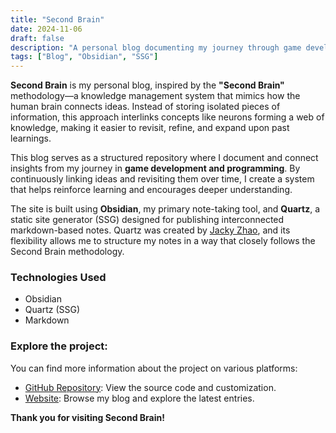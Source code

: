 ```yaml
---
title: "Second Brain"
date: 2024-11-06
draft: false
description: "A personal blog documenting my journey through game development and programming."
tags: ["Blog", "Obsidian", "SSG"]
---
```


**Second Brain** is my personal blog, inspired by the **"Second Brain"** methodology—a knowledge management system that mimics how the human brain connects ideas. Instead of storing isolated pieces of information, this approach interlinks concepts like neurons forming a web of knowledge, making it easier to revisit, refine, and expand upon past learnings.

This blog serves as a structured repository where I document and connect insights from my journey in **game development and programming**. By continuously linking ideas and revisiting them over time, I create a system that helps reinforce learning and encourages deeper understanding.  

The site is built using **Obsidian**, my primary note-taking tool, and **Quartz**, a static site generator (SSG) designed for publishing interconnected markdown-based notes. Quartz was created by [Jacky Zhao](https://quartz.jzhao.xyz/), and its flexibility allows me to structure my notes in a way that closely follows the Second Brain methodology.  

### Technologies Used

- Obsidian
- Quartz (SSG)
- Markdown

### Explore the project:

You can find more information about the project on various platforms:

- [GitHub Repository](https://github.com/mdoradom/SecondBrain): View the source code and customization.
- [Website](https://secondbrain.mdoradom.com/): Browse my blog and explore the latest entries.

**Thank you for visiting Second Brain!**
